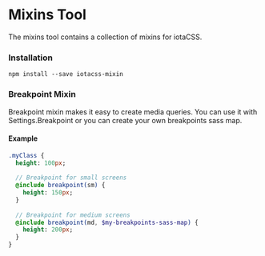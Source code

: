 # Mixins Tool #

The mixins tool contains a collection of mixins for iotaCSS.


### Installation ###

```
npm install --save iotacss-mixin
```


### Breakpoint Mixin ###

Breakpoint mixin makes it easy to create media queries. You can use it with Settings.Breakpoint or you can create your own breakpoints sass map.


#### Example ####

```sass
.myClass {
  height: 100px;
  
  // Breakpoint for small screens
  @include breakpoint(sm) {
    height: 150px;
  }
  
  // Breakpoint for medium screens
  @include breakpoint(md, $my-breakpoints-sass-map) {
    height: 200px;
  }
}
```
